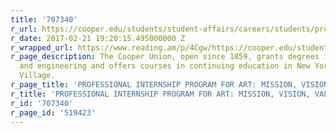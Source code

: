 ```yaml
---
title: '707340'
r_url: https://cooper.edu/students/student-affairs/careers/students/programs/professional-internship-program/mission
r_date: 2017-02-21 19:20:15.495000000 Z
r_wrapped_url: https://www.reading.am/p/4Cgw/https://cooper.edu/students/student-affairs/careers/students/programs/professional-internship-program/mission
r_page_description: The Cooper Union, open since 1859, grants degrees in art, architecture
  and engineering and offers courses in continuing education in New York City's East
  Village.
r_page_title: 'PROFESSIONAL INTERNSHIP PROGRAM FOR ART: MISSION, VISION, VALUES STATEMENT '
r_title: 'PROFESSIONAL INTERNSHIP PROGRAM FOR ART: MISSION, VISION, VALUES STATEMENT '
r_id: '707340'
r_page_id: '519423'
---
```


